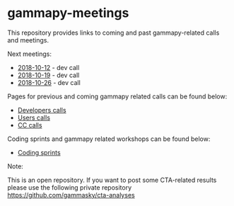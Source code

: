 # gammapy-meetings

This repository provides links to coming and past gammapy-related calls and meetings.

Next meetings:
* [2018-10-12](dev_meetings/2018/2018-10-12/README.md) - dev call
* [2018-10-19](dev_meetings/2018/2018-10-19/README.md) - dev call
* [2018-10-26](dev_meetings/2018/2018-10-26/README.md) - dev call

Pages for previous and coming gammapy related calls can be found below:

* [Developers calls](dev_meetings/README.md)
* [Users calls](users_meetings/README.md)
* [CC calls](CC_meetings/README.md)

Coding sprints and gammapy related workshops can be found below:
* [Coding sprints](coding_sprints/README.md)


Note:

This is an open repository. If you want to post some CTA-related results please use the following private repository
https://github.com/gammasky/cta-analyses
